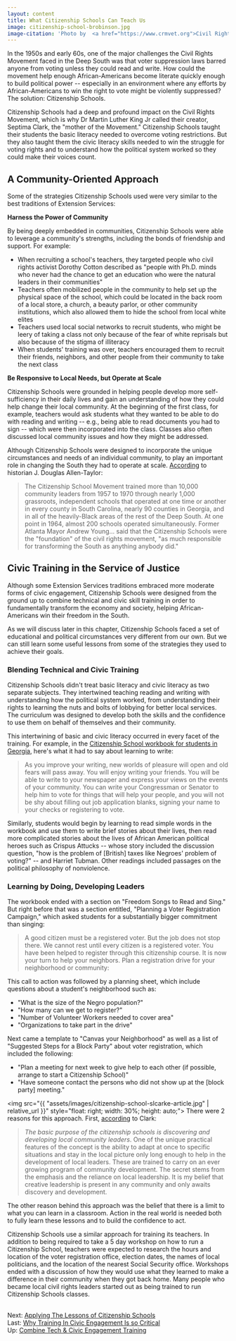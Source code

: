 ```yaml
---
layout: content
title: What Citizenship Schools Can Teach Us
image: citizenship-school-brobinson.jpg
image-citation: 'Photo by  <a href="https://www.crmvet.org">Civil Rights Movement Veterans</a>'
---
```

In the 1950s and early 60s, one of the major challenges the Civil Rights Movement faced in the Deep South was that voter suppression laws barred anyone from voting unless they could read and write. How could the movement help enough African-Americans become literate quickly enough to build political power -- especially in an environment where any efforts by African-Americans to win the right to vote might be violently suppressed? The solution: Citizenship Schools.

Citizenship Schools had a deep and profound impact on the Civil Rights Movement, which is why Dr Martin Luther King Jr called their creator, Septima Clark, the "mother of the Movement." Citizenship Schools taught their students the basic literacy needed to overcome voting restrictions. But they also taught them the civic literacy skills needed to win the struggle for voting rights and to understand how the political system worked so they could make their voices count.

## A Community-Oriented Approach

Some of the strategies Citizenship Schools used were very similar to the best traditions of Extension Services:

__Harness the Power of Community__

By being deeply embedded in communities, Citizenship Schools were able to leverage a community's strengths, including the bonds of friendship and support. For example:
- When recruiting a school's teachers, they targeted people who civil rights activist  Dorothy Cotton described as "people with Ph.D. minds who never had the chance to get an education who were the natural leaders in their communities"
- Teachers often mobilized people in the community to help set up the physical space of the school, which could be located in the back room of a local store, a church, a beauty parlor, or other community institutions, which also allowed them to hide the school from local white elites
- Teachers used local social networks to recruit students, who might be leery of taking a class not only because of the fear of white reprisals but also because of the stigma of illiteracy 
- When students' training was over, teachers encouraged them to recruit their friends, neighbors, and other people from their community to take the next class

__Be Responsive to Local Needs, but Operate at Scale__

Citizenship Schools were grounded in helping people develop more self-sufficiency in their daily lives and gain an understanding of how they could help change their local community. At the beginning of the first class, for example, teachers would ask students what they wanted to be able to do with reading and writing -- e.g., being able to read documents you had to sign -- which were then incorporated into the class. Classes also often discussed local community issues and how they might be addressed.

Although Citizenship Schools were designed to incorporate the unique circumstances and needs of an individual community, to play an important role in changing the South they had to operate at scale. [According](http://www.safero.org/articles/septima.html) to historian J. Douglas Allen-Taylor:

> The Citizenship School Movement trained more than 10,000 community leaders from 1957 to 1970 through nearly 1,000 grassroots, independent schools that operated at one time or another in every county in South Carolina, nearly 90 counties in Georgia, and in all of the heavily-Black areas of the rest of the Deep South. At one point in 1964, almost 200 schools operated simultaneously.  Former Atlanta Mayor Andrew Young… said that the Citizenship Schools were the "foundation" of the civil rights movement, "as much responsible for transforming the South as anything anybody did."

## Civic Training in the Service of Justice

Although some Extension Services traditions embraced more moderate forms of civic engagement, Citizenship Schools were designed from the ground up to combine technical and civic skill training in order to fundamentally transform the economy and society, helping African-Americans win their freedom in the South.

As we will discuss later in this chapter, Citizenship Schools faced a set of educational and political circumstances very different from our own. But we can still learn some useful lessons from some of the strategies they used to achieve their goals.

### Blending Technical and Civic Training

Citizenship Schools didn't treat basic literacy and civic literacy as two separate subjects. They intertwined teaching reading and writing with understanding how the political system worked, from understanding their rights to learning the nuts and bolts of lobbying for better local services. The curriculum was designed to develop both the skills and the confidence to use them on behalf of themselves and their community.

This intertwining of basic and civic literacy occurred in every facet of the training. For example, in the [Citizenship School workbook for students in Georgia](https://www.crmvet.org/docs/cit_schools_workbook.pdf), here's what it had to say about learning to write:

> As you improve your writing, new worlds of pleasure will open and old fears will pass away. You will enjoy writing your friends. You will be able to write to your newspaper and express your views on the events of your community. You can write your Congressman or Senator to help him to vote for things that will help your people, and you will not be shy about filling out job application blanks, signing your name to your checks or registering to vote.

Similarly, students would begin by learning to read simple words in the workbook and use them to write brief stories about their lives, then read more complicated stories about the lives of African American political heroes such as Crispus Attucks  -- whose story included the discussion question, "how is the problem of [British] taxes like Negroes' problem of voting?" -- and Harriet Tubman. Other readings included passages on the political philosophy of nonviolence.

### Learning by Doing, Developing Leaders

The workbook ended with a section on "Freedom Songs to Read and Sing." But right before that was a section entitled, "Planning a Voter Registration Campaign," which asked students for a substantially bigger commitment than singing:

> A good citizen must be a registered voter. But the job does not stop there. We cannot rest until every citizen is a registered voter. You have been helped to register through this citizenship course. It is now your turn to help your neighbors. Plan a registration drive for your neighborhood or community:

This call to action was followed by a planning sheet, which include questions about a student's neighborhood such as:

- "What is the size of the Negro population?"
- "How many can we get to register?"
- "Number of Volunteer Workers needed to cover area"
- "Organizations to take part in the drive" 

Next came a template to "Canvas your Neighborhood" as well as a list of "Suggested Steps for a Block Party" about voter registration, which included the following:

- "Plan a meeting for next week to give help to each other (if possible, arrange to start a Citizenship School)" 
- "Have someone contact the persons who did not show up at the [block party] meeting."

<img src="{{ "assets/images/citizenship-school-slcarke-article.jpg" | relative_url }}" style="float: right; width: 30%; height: auto;">
There were 2 reasons for this approach. First, [according](https://www.crmvet.org/info/cs.htm) to Clark:

> _The basic purpose of the citizenship schools is discovering and developing local community leaders_. One of the unique practical features of the concept is the ability to adapt at once to specific situations and stay in the local picture only long enough to help in the development of local leaders. These are trained to carry on an ever growing program of community development. The secret stems from the emphasis and the reliance on local leadership. It is my belief that creative leadership is present in any community and only awaits discovery and development.

The other reason behind this approach was the belief that there is a limit to what you can learn in a classroom. Action in the real world is needed both to fully learn these lessons and to build the confidence to act. 

Citizenship Schools use a similar approach for training its teachers. In addition to being required to take a 5 day workshop on how to run a Citizenship School, teachers were expected to research the hours and location of the voter registration office, election dates, the names of local politicians, and the location of the nearest Social Security office. Workshops ended with a discussion of how they would use what they learned to make a difference in their community when they got back home.  Many people who became local civil rights leaders started out as being trained to run Citizenship Schools classes.

<br/> Next: [Applying The Lessons of Citizenship Schools](30-applying-lessons.html)
<br/>Last: [Why Training In Civic Engagement Is so Critical](10-why.html) 
<br/>Up: [Combine Tech &amp; Civic Engagement Training](00-index.html)
